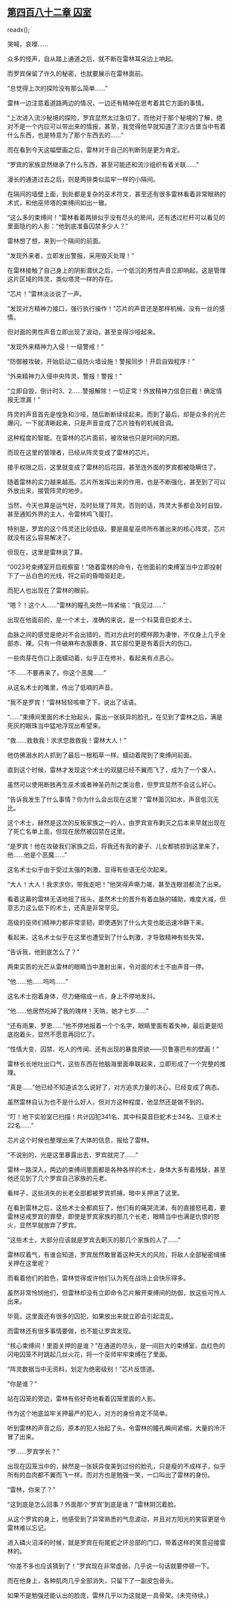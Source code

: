 ## [第四百八十二章 囚室](https://www.xxbiquge.com/11_11222/8933583.html)
readx();

  哭喊，哀嚎……

  众多的怪声，自从踏上通道之后，就不断在雷林耳朵边上响起。

  而罗宾保留了许久的秘密，也就要展示在雷林面前。

  “总觉得上次的探险没有那么简单……”

  雷林一边注意着道路两边的情况，一边还有精神在思考着其它方面的事情。

  “上次进入流沙秘境的探险，罗宾显然太过急切了，而他对于那个秘境的了解，绝对不是一个内应可以带出来的情报，甚至，我觉得他早就知道了流沙古堡当中有着什么东西，也是特意为了那个东西去的……”

  而在看到今天这幅壁画之后，雷林对于自己的判断则是更为肯定。

  “罗宾的家族显然继承了什么东西，甚至可能还和流沙组织有着关联……”

  漫长的通道过去之后，则是两排类似监牢一样的小隔间。

  在隔间的墙壁上面，到处都是复杂的巫术符文，甚至还有很多雷林看着非常眼熟的术式，和他巫师塔的束缚间如出一辙。

  “这么多的束缚间！”雷林看着两排似乎没有尽头的房间，还有透过栏杆可以看见的里面隐约的人影：“他到底准备囚禁多少人？”

  雷林想了想，来到一个隔间的前面。

  “发现外来者，立即发出警报，采用毁灭处理！”

  在雷林接触了自己身上的阴影潜伏之后，一个低沉的男性声音立即响起，这是管理这片区域的阵灵，类似塔灵一样的存在。

  “芯片！”雷林淡淡说了一声。

  “发现对方精神力接口，强行执行操作！”芯片的声音还是那样机械，没有一丝的感情。

  但对面的男性声音立即出现了波动，甚至变得沙哑起来。

  “发现外来精神力入侵！一级警戒！”

  “防御被攻破，开始启动二级防火墙设施！警报同步！开启自毁程序！”

  “外来精神力入侵中央阵灵、警报！警报！”

  “立即自毁，倒计时3、2……警报解除！一切正常！外放精神力信息拦截！确定情报无泄漏！”

  阵灵的声音首先是惶急和沙哑，随后断断续续起来。而到了最后，却是众多的光芒爆闪，一下就清晰起来，只是声音变成了芯片独有的机械音调。

  这种程度的智能。在雷林的芯片面前，被攻破也只是时间的问题。

  而现在这里的管理者，已经从阵灵变成了雷林的芯片。

  接手权限之后，这里就变成了雷林的后花园，甚至连外面的罗宾都被隐瞒住了。

  随着雷林的实力越来越高。芯片所发挥出来的作用，也是不断强化，甚至到了可以外放出来，接管阵灵的地步。

  当然，今天也算是运气好，及时处理了阵灵。否则的话，阵灵大多都会及时自毁，甚至通知外界的主人，令雷林鸡飞蛋打。

  特别是，罗宾的这个阵灵还比较低级。要是晨星巫师所布置出来的核心阵灵，芯片就没有这么容易解决了。

  但现在，这里是雷林说了算。

  “0023号束缚室开启观察窗！”随着雷林的命令，在他面前的束缚室当中立即投射下了一丛白色的光线，将之前的昏暗驱赶走。

  而犯人也出现在了雷林的眼前。

  “嗯？！这个人……”雷林的瞳孔突然一阵紧缩：“我见过……”

  出现在他面前的，是一个术士，准确的来说，是一个科莫音巨蛇术士。

  血脉之间的感觉是绝对不会出错的，而对方此时的模样颇为凄惨，不仅身上几乎全部赤、裸。只有一件破麻布衣服裹身，其它部位更是有着巨大的伤口。

  一些肉芽在伤口上面蠕动着，似乎正在修补，看起来有点恶心。

  “不……不要再来了。你这个恶魔……”

  从这名术士的嘴里，传出了低喃的声音。

  “我不是罗宾！”雷林轻轻咳嗽了下，说出了话语。

  “……”束缚间里面的术士抬起头，露出一张妖异的脸孔，在见到了雷林之后，满是死灰的眼珠当中猛地浮现出希望来。

  “救……救救我！求求您救救我！雷林大人！”

  他仿佛溺水的人抓到了最后一根稻草一样。蠕动着爬到了束缚间前面。

  直到这个时候，雷林才发现这个术士的双腿已经不翼而飞了，成为了一个废人。

  虽然可以使用断肢再生巫术或者神圣药剂之类治愈，但罗宾显然不会这么好心。

  “告诉我发生了什么事情？你为什么会出现在这里？”雷林面沉如水，声音低沉无比。

  这个术士，赫然是这次的反叛家族之一的人，由罗宾宣布剿灭之后本来早就出现在了死亡名单上面，但现在居然被囚禁在这里。

  “是罗宾！他在攻破我们家族之后，将我还有我的妻子、儿女都掳掠到这里来了，他……他是个恶魔……”

  这名术士似乎由于受过太强的刺激，显得有些语无伦次起来。

  “大人！大人！我求求你，带我走吧！”他哭得声嘶力竭，甚至连眼泪都流了出来。

  看着这幕的雷林无语地摇了摇头，虽然术士的晋升有着血脉的辅助，难度大减，但意志力这么低下的术士，还真是非常罕见。

  高级的巫师们精神力都非常坚韧，即使遇到了什么大变也能迅速冷静下来。

  看起来，这名术士似乎在这里也遭受到了什么刺激，才导致精神有些失常。

  “告诉我，他到底怎么了？”

  两束实质的光芒从雷林的眼睛当中激射出来，令对面的术士不由声音一停。

  “他……他……呜呜……”

  这名术士抱着身体，尽力蜷缩成一点，身上不停地发抖。

  “他……他居然吃掉了我的瑰林！天呐，她才七岁……”

  “还有雨果、罗恩……”他不停地报着一个个名字，眼睛里面有着失神，最后更是彻底抱着头，显然不愿意再回忆了。

  “性情大变、囚禁、吃人的传闻、还有出现的暴食原欲——贝鲁塞巴布的壁画！”

  雷林长长地吐出口气，这些东西在他脑海里面串联起来，立即形成了一个完整的推理。

  “真是……”他已经不知道该怎么说好了，对方追求力量的决心，已经变成了病态。

  虽然雷林自认为也不是什么好人，但对方这种程度，他显然还是做不到的。

  “叮！地下实验室已扫描！共计囚犯341名、其中科莫音巨蛇术士34名、三级术士22名……”

  芯片这个时候也整理出来了大体的信息，报给了雷林。

  “不说别的，光是这里暴露出去，罗宾就完了……”

  雷林一路深入，两边的束缚间里面都是各种各样的术士，身体大多有着残缺，甚至他还见到了几个罗宾自己家族的元老。

  看样子，这些消失的长老全部都被罗宾抓捕，暗中关押进了这里。

  在看到雷林之后，这些术士全都疯狂了，他们有的痛哭流涕，有的直接怒吼着，要雷林惩戒罗宾的罪孽，即使是罗宾家族的那几个长老，眼睛当中也满是仇恨的怒火，显然早就放弃了罗宾。

  “这些术士，大部分应该就是罗宾去剿灭的那几个家族的人了……”

  雷林叹着气，有谁会知道，罗宾居然敢冒着这种天大的风险，将敌人全部秘密缉捕关押在这里呢？

  而看着他们的脸色，雷林觉得或许他们认为死在战场上会快乐得多。

  虽然非常怜悯他们，但雷林却没有立即命令芯片解开束缚间的防御，放这些可怜人出来。

  毕竟，这里面还有很多的囚犯，如果放出来就立即会引起混乱。

  而雷林还有很多事情要做，也不能让罗宾发现。

  “核心束缚间！里面关押的是谁？”在通道的尽头，是一间巨大的束缚室，血红色的闪电囚笼不时跳起几丝火花，将一个巫师牢牢束缚在了里面。

  “阵灵数据当中无资料，划定为绝密级别！”芯片反馈道。

  “你是谁？”

  站在囚笼的旁边，雷林有些好奇地看着囚笼里面的人影。

  作为这个地底监牢关押最严的犯人，对方的身份肯定不简单。

  听到雷林的声音之后，原本的犯人抬起了头，令雷林的瞳孔瞬间紧缩，大量的冷汗冒了出来。

  “罗……罗宾学长？”

  出现在囚笼当中的，赫然是一张妖异俊美到过份的脸孔，只是瘦的不成样子，似乎所有的血肉都不翼而飞一样。而对方也是勉强一笑，一口叫出了雷林的身份。

  “雷林，你来了？”

  “这到底是怎么回事？外面那个‘罗宾’到底是谁？”雷林阴沉着脸。

  从这个罗宾的身上，他感受到了异常熟悉的气息波动，并且对方阳光的笑容更是令雷林难以忘记。

  进入磷火沼泽的时候，就是罗宾在衔尾蛇之环总部的门口，带着这样的笑意迎接雷林的。

  “你差不多也应该猜到了！”罗宾现在非常虚弱，几乎说一句话就要停顿一下。

  而在他身上，各种肌肉几乎全部消失，只留下了一副皮包骨头。

  如果不是勉强还能认出的脸庞，雷林几乎以为这就是一具骨架。(未完待续。)
